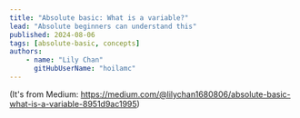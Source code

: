 ```yaml
---
title: "Absolute basic: What is a variable?"
lead: "Absolute beginners can understand this"
published: 2024-08-06
tags: [absolute-basic, concepts]
authors:
    - name: "Lily Chan"
      gitHubUserName: "hoilamc"
---
```


(It's from Medium: https://medium.com/@lilychan1680806/absolute-basic-what-is-a-variable-8951d9ac1995)